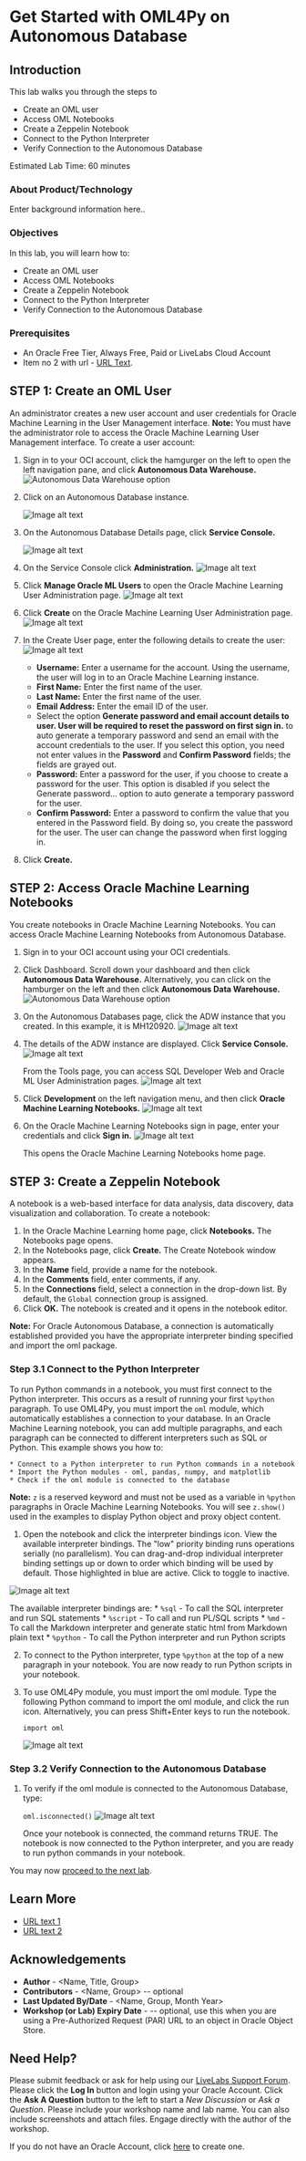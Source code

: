 # Get Started with OML4Py on Autonomous Database

## Introduction

This lab walks you through the steps to
* Create an OML user
* Access OML Notebooks
* Create a Zeppelin Notebook
* Connect to the Python Interpreter
* Verify Connection to the Autonomous Database  

Estimated Lab Time: 60 minutes

### About Product/Technology
Enter background information here..

### Objectives

In this lab, you will learn how to:
* Create an OML user
* Access OML Notebooks
* Create a Zeppelin Notebook
* Connect to the Python Interpreter
* Verify Connection to the Autonomous Database

### Prerequisites

* An Oracle Free Tier, Always Free, Paid or LiveLabs Cloud Account
* Item no 2 with url - [URL Text](https://www.oracle.com).

## **STEP 1**: Create an OML User

An administrator creates a new user account and user credentials for Oracle Machine Learning in the User Management interface.
**Note:** You must have the administrator role to access the Oracle Machine Learning User Management interface. To create a user account:

1. Sign in to your OCI account, click the hamgurger on the left to open the left navigation pane, and click **Autonomous Data Warehouse.**
    ![Autonomous Data Warehouse option](images/adw.png "Autonomous Data Warehouse")

2. Click on an Autonomous Database instance.

    ![Image alt text](images/adb_instance.png "ADB Instance")

3. On the Autonomous Database Details page, click **Service Console.**

    ![Image alt text](images/service_console.png)

4. On the Service Console click **Administration.**
    ![Image alt text](images/administration.png)

5. Click **Manage Oracle ML Users** to open the Oracle Machine Learning User Administration page.
    ![Image alt text](images/manage_oml_users.png)
6. Click **Create** on the Oracle Machine Learning User Administration page.
    ![Image alt text](images/create_option.png)
7. In the Create User page, enter the following details to create the user:
    ![Image alt text](images/create_user_page.png)
    - **Username:** Enter a username for the account. Using the username, the user will log in to an Oracle Machine Learning instance.
    - **First Name:** Enter the first name of the user.
    - **Last Name:**  Enter the first name of the user.
    - **Email Address:** Enter the email ID of the user.
    - Select the option **Generate password and email account details to user. User will be required to reset the password on first sign in.** to auto generate a temporary password and send an email with the account credentials to the user.
    If you select this option, you need not enter values in the **Password** and **Confirm Password** fields; the fields are grayed out.
    - **Password:** Enter a password for the user, if you choose to create a password for the user.
    This option is disabled if you select the Generate password... option to auto generate a temporary password for the user.
    - **Confirm Password:** Enter a password to confirm the value that you entered in the Password field.
    By doing so, you create the password for the user. The user can change the password when first logging in.
8. Click **Create.**     

## **STEP 2:** Access Oracle Machine Learning Notebooks

You create notebooks in Oracle Machine Learning Notebooks. You can access Oracle Machine Learning Notebooks from Autonomous Database.

1. Sign in to your OCI account using your OCI credentials.

2. Click Dashboard. Scroll down your dashboard and then click **Autonomous Data Warehouse.** Alternatively, you can click on the hamburger on the left and then click **Autonomous Data Warehouse.**
    ![Autonomous Data Warehouse option](images/adw.png "Autonomous Data Warehouse")

3. On the Autonomous Databases page, click the ADW instance that you created. In this example, it is MH120920.
    ![Image alt text](images/adb_instance.png "ADB Instance")    

4. The details of the ADW instance are displayed. Click **Service Console.**
    ![Image alt text](images/service_console.png)

    From the Tools page, you can access SQL Developer Web and Oracle ML User Administration pages.
    ![Image alt text](images/adw_tools.png)

5. Click **Development** on the left navigation menu, and then click **Oracle Machine Learning Notebooks.**
    ![Image alt text](images/dev_oml_notebooks.png)

6. On the Oracle Machine Learning Notebooks sign in page, enter your credentials and click **Sign in.**
    ![Image alt text](images/oml_sign_in.png)

    This opens the Oracle Machine Learning Notebooks home page.    

## **STEP 3:** Create a Zeppelin Notebook

A notebook is a web-based interface for data analysis, data discovery, data visualization and collaboration. To create a notebook:
1. In the Oracle Machine Learning home page, click **Notebooks.** The Notebooks page opens.
2. In the Notebooks page, click **Create.** The Create Notebook window appears.
3. In the **Name** field, provide a name for the notebook.
4. In the **Comments** field, enter comments, if any.
5. In the **Connections** field, select a connection in the drop-down list. By default, the `Global` connection group is assigned.
6.  Click **OK.** The notebook is created and it opens in the notebook editor.

**Note:** For Oracle Autonomous Database, a connection is automatically established provided you have the appropriate interpreter binding specified and import the oml package.    

### **Step 3.1** Connect to the Python Interpreter

To run Python commands in a notebook, you must first connect to the Python interpreter. This occurs as a result of running your first `%python` paragraph. To use OML4Py, you must import the `oml` module, which automatically establishes a connection to your database.
In an Oracle Machine Learning notebook, you can add multiple paragraphs, and each paragraph can be connected to different interpreters such as SQL or Python. This example shows you how to:

    * Connect to a Python interpreter to run Python commands in a notebook
    * Import the Python modules - oml, pandas, numpy, and matplotlib
    * Check if the oml module is connected to the database

**Note:** `z` is a reserved keyword and must not be used as a variable in `%python` paragraphs in Oracle Machine Learning Notebooks. You will see `z.show()` used in the examples to display Python object and proxy object content.

1. Open the notebook and click the interpreter bindings icon. View the available interpreter bindings.  The "low" priority binding runs operations serially (no parallelism). You can drag-and-drop individual interpreter binding settings up or down to order which binding will be used by default. Those highlighted in blue are active. Click to toggle to inactive.

![Image alt text](images/interpreter_bindings.png)

The available interpreter bindings are:
    * `%sql` - To call the SQL interpreter and run SQL statements
    * `%script` - To call and run PL/SQL scripts
    * `%md` - To call the Markdown interpreter and generate static html from Markdown plain text
    * `%python` - To call the Python interpreter and run Python scripts

2. To connect to the Python interpreter, type `%python` at the top of a new paragraph in your notebook.
   You are now ready to run Python scripts in your notebook.

3. To use OML4Py module, you must import the oml module. Type the following Python command to import the   oml module, and click the run icon. Alternatively, you can press Shift+Enter keys to run the notebook.   

    `import oml`

    ![Image alt text](images/import_oml.png)

### **Step 3.2** Verify Connection to the Autonomous Database    

1. To verify if the oml module is connected to the Autonomous Database, type:

   `oml.isconnected()`
   ![Image alt text](images/oml_connected.png)

   Once your notebook is connected, the command returns TRUE. The notebook is now connected to the Python interpreter, and you are ready to run python commands in your notebook.         


You may now [proceed to the next lab](#next).

## Learn More

* [URL text 1](http://docs.oracle.com)
* [URL text 2](http://docs.oracle.com)

## Acknowledgements
* **Author** - <Name, Title, Group>
* **Contributors** -  <Name, Group> -- optional
* **Last Updated By/Date** - <Name, Group, Month Year>
* **Workshop (or Lab) Expiry Date** - <Month Year> -- optional, use this when you are using a Pre-Authorized Request (PAR) URL to an object in Oracle Object Store.

## Need Help?
Please submit feedback or ask for help using our [LiveLabs Support Forum](https://community.oracle.com/tech/developers/categories/livelabsdiscussions). Please click the **Log In** button and login using your Oracle Account. Click the **Ask A Question** button to the left to start a *New Discussion* or *Ask a Question*.  Please include your workshop name and lab name.  You can also include screenshots and attach files.  Engage directly with the author of the workshop.

If you do not have an Oracle Account, click [here](https://profile.oracle.com/myprofile/account/create-account.jspx) to create one.
